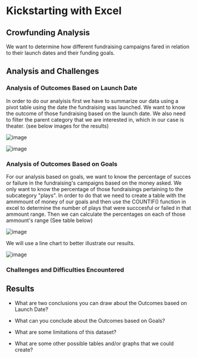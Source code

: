 # Kickstarting with Excel

## Crowfunding Analysis

 We want to determine how different fundraising campaigns fared in relation to their launch dates and their funding goals. 

## Analysis and Challenges

### Analysis of Outcomes Based on Launch Date

In order to do our analyisis first we have to summarize our data using a pivot table using the date the fundraising was launched. We want to know the outcome of those fundraising based on the launch date. We also need to filter the parent category that we are interested in, which in our case is theater. 
(see below images for the results)

![image](https://user-images.githubusercontent.com/99451833/154867672-70e82b47-7fed-41b8-8a41-4013d0174e7d.png)

![image](https://user-images.githubusercontent.com/99451833/154864221-5cf89631-6ca0-494f-9de6-4c227621db9d.png)

### Analysis of Outcomes Based on Goals

For our analysis based on goals, we want to know the percentage of succes or failure in the fundraising's campaigns based on the money asked. We only want to know the percentage of those fundraisings pertaining to the subcategory "plays". In order to do that we need to create a table with the ammmount of money of our goals and then use the COUNTIF() function in excel to determine the number of plays that were succcesful or failed in that ammount range. Then we can calculate the percentages on each of those ammount's range (See table below)

![image](https://user-images.githubusercontent.com/99451833/154868179-34310fc8-d1b9-4fdd-a889-ff7937856396.png)

We will use a line chart to better illustrate our results.

![image](https://user-images.githubusercontent.com/99451833/154868245-b30c1f25-7d97-4133-85d3-d77ec5335caa.png)









### Challenges and Difficulties Encountered

## Results

- What are two conclusions you can draw about the Outcomes based on Launch Date?

- What can you conclude about the Outcomes based on Goals?

- What are some limitations of this dataset?

- What are some other possible tables and/or graphs that we could create?
